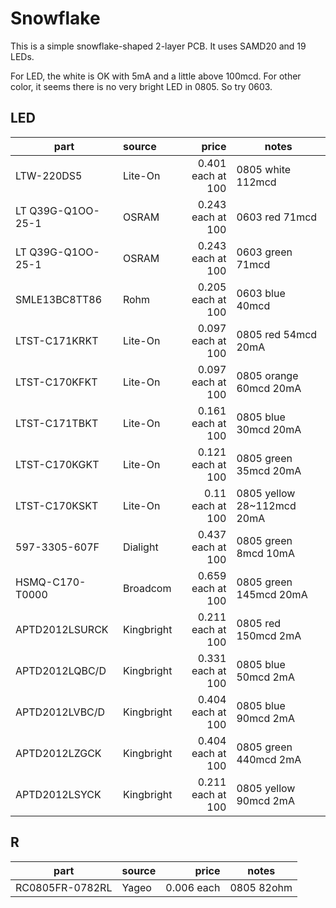 # Snowflake 

This is a simple snowflake-shaped 2-layer PCB. It uses SAMD20 and 19 LEDs.

For LED, the white is OK with 5mA and a little above 100mcd.
For other color, it seems there is no very bright LED in 0805. So try 0603.

## LED

| part | source | price | notes |
| --- | :--- | ---: | --- |
| LTW-220DS5 | Lite-On | 0.401 each at 100 | 0805 white 112mcd |
| LT Q39G-Q1OO-25-1 | OSRAM | 0.243 each at 100 | 0603 red 71mcd |
| LT Q39G-Q1OO-25-1 | OSRAM | 0.243 each at 100 | 0603 green 71mcd |
| SMLE13BC8TT86 | Rohm | 0.205 each at 100 | 0603 blue 40mcd |
| LTST-C171KRKT | Lite-On | 0.097 each at 100 | 0805 red 54mcd 20mA |
| LTST-C170KFKT | Lite-On | 0.097 each at 100 | 0805 orange 60mcd 20mA |
| LTST-C171TBKT | Lite-On | 0.161 each at 100 | 0805 blue 30mcd 20mA |
| LTST-C170KGKT | Lite-On | 0.121 each at 100 | 0805 green 35mcd 20mA |
| LTST-C170KSKT | Lite-On | 0.11 each at 100 | 0805 yellow 28~112mcd 20mA |
| 597-3305-607F | Dialight | 0.437 each at 100 | 0805 green 8mcd 10mA |
| HSMQ-C170-T0000 | Broadcom | 0.659 each at 100 | 0805 green 145mcd 20mA |
| APTD2012LSURCK | Kingbright | 0.211 each at 100 | 0805 red 150mcd 2mA |
| APTD2012LQBC/D | Kingbright | 0.331 each at 100 | 0805 blue 50mcd 2mA |
| APTD2012LVBC/D | Kingbright | 0.404 each at 100 | 0805 blue 90mcd 2mA |
| APTD2012LZGCK | Kingbright | 0.404 each at 100 | 0805 green 440mcd 2mA |
| APTD2012LSYCK | Kingbright | 0.211 each at 100 | 0805 yellow 90mcd 2mA |

## R
| part | source | price | notes |
| --- | :--- | ---: | --- |
| RC0805FR-0782RL | Yageo | 0.006 each | 0805 82ohm |

